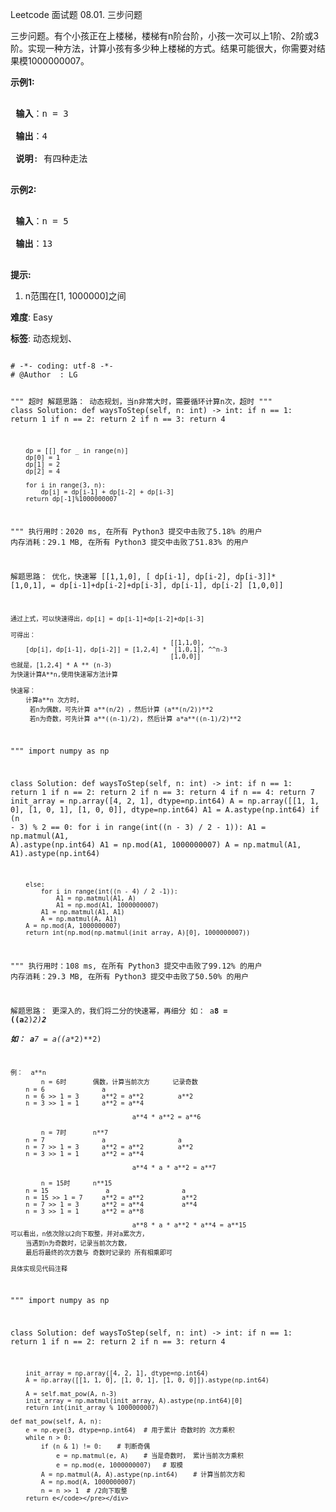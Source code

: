 Leetcode 面试题 08.01. 三步问题
<p>三步问题。有个小孩正在上楼梯，楼梯有n阶台阶，小孩一次可以上1阶、2阶或3阶。实现一种方法，计算小孩有多少种上楼梯的方式。结果可能很大，你需要对结果模1000000007。</p>


<p> <strong>示例1:</strong></p>



<pre>

<strong> 输入</strong>：n = 3 

<strong> 输出</strong>：4

<strong> 说明</strong>: 有四种走法

</pre>



<p> <strong>示例2:</strong></p>



<pre>

<strong> 输入</strong>：n = 5

<strong> 输出</strong>：13

</pre>



<p> <strong>提示:</strong></p>



<ol>

<li>n范围在[1, 1000000]之间</li>

</ol>





 **难度**: Easy



 **标签**: 动态规划、 





<div class="hcb_wrap">
<pre class="prism undefined-numbers lang-python" data-lang="Python"><code>
# -*- coding: utf-8 -*-
# @Author  : LG

"""
超时
解题思路：
    动态规划，当n非常大时，需要循环计算n次，超时
"""
class Solution:
    def waysToStep(self, n: int) -> int:
        if n == 1:
            return 1
        if n == 2:
            return 2
        if n == 3:
            return 4

        dp = [[] for _ in range(n)]
        dp[0] = 1
        dp[1] = 2
        dp[2] = 4

        for i in range(3, n):
            dp[i] = dp[i-1] + dp[i-2] + dp[i-3]
        return dp[-1]%1000000007

"""
执行用时：2020 ms, 在所有 Python3 提交中击败了5.18% 的用户
内存消耗：29.1 MB, 在所有 Python3 提交中击败了51.83% 的用户


解题思路：
    优化，快速幂
                                  [[1,1,0],
    [ dp[i-1], dp[i-2], dp[i-3]]*  [1,0,1],  = dp[i-1]+dp[i-2]+dp[i-3], dp[i-1], dp[i-2]
                                   [1,0,0]]
    
    通过上式，可以快速得出，dp[i] = dp[i-1]+dp[i-2]+dp[i-3]
    
    可得出：
                                              [[1,1,0],
        [dp[i], dp[i-1], dp[i-2]] = [1,2,4] *  [1,0,1], ^^n-3
                                              [1,0,0]]
    也就是，[1,2,4] * A ** (n-3)
    为快速计算A**n,使用快速幂方法计算
    
    快速幂：
        计算a**n 次方时，
         若n为偶数，可先计算 a**(n/2) ，然后计算 (a**(n/2))**2
         若n为奇数，可先计算 a**((n-1)/2), 然后计算 a*a**((n-1)/2)**2  
         
"""
import numpy as np

class Solution:
    def waysToStep(self, n: int) -> int:
        if n == 1:
            return 1
        if n == 2:
            return 2
        if n == 3:
            return 4
        if n == 4:
            return 7
        init_array = np.array([4, 2, 1], dtype=np.int64)
        A = np.array([[1, 1, 0], [1, 0, 1], [1, 0, 0]], dtype=np.int64)
        A1 = A.astype(np.int64)
        if (n - 3) % 2 == 0:
            for i in range(int((n - 3) / 2 - 1)):
                A1 = np.matmul(A1, A).astype(np.int64)
                A1 = np.mod(A1, 1000000007)
            A = np.matmul(A1, A1).astype(np.int64)

        else:
            for i in range(int((n - 4) / 2 -1)):
                A1 = np.matmul(A1, A)
                A1 = np.mod(A1, 1000000007)
            A1 = np.matmul(A1, A1)
            A = np.matmul(A, A1)
        A = np.mod(A, 1000000007)
        return int(np.mod(np.matmul(init_array, A)[0], 1000000007))

"""
执行用时：108 ms, 在所有 Python3 提交中击败了99.12% 的用户
内存消耗：29.3 MB, 在所有 Python3 提交中击败了50.50% 的用户
    
解题思路：
    更深入的，我们将二分的快速幂，再细分
    如：  a**8 = ((a**2)**2)**2      
    如：  a**7 = a*((a**2)**2)
    
    例：  a**n
            n = 6时       偶数，计算当前次方      记录奇数
        n = 6               a                 
        n = 6 >> 1 = 3      a**2 = a**2         a**2   
        n = 3 >> 1 = 1      a**2 = a**4 
        
                                    a**4 * a**2 = a**6
        
            n = 7时       n**7 
        n = 7               a                   a
        n = 7 >> 1 = 3      a**2 = a**2         a**2
        n = 3 >> 1 = 1      a**2 = a**4         
        
                                    a**4 * a * a**2 = a**7
                                    
            n = 15时      n**15      
        n = 15               a                   a
        n = 15 >> 1 = 7     a**2 = a**2          a**2
        n = 7 >> 1 = 3      a**2 = a**4          a**4
        n = 3 >> 1 = 1      a**2 = a**8          
        
                                    a**8 * a * a**2 * a**4 = a**15 
    可以看出，n依次除以2向下取整，并对a累次方，
        当遇到n为奇数时，记录当前次方数，
        最后将最终的次方数与 奇数时记录的 所有相乘即可
    
    具体实现见代码注释
"""
import numpy as np

class Solution:
    def waysToStep(self, n: int) -> int:
        if n == 1:
            return 1
        if n == 2:
            return 2
        if n == 3:
            return 4

        init_array = np.array([4, 2, 1], dtype=np.int64)
        A = np.array([[1, 1, 0], [1, 0, 1], [1, 0, 0]]).astype(np.int64)

        A = self.mat_pow(A, n-3)
        init_array = np.matmul(init_array, A).astype(np.int64)[0]
        return int(init_array % 1000000007)

    def mat_pow(self, A, n):
        e = np.eye(3, dtype=np.int64)  # 用于累计 奇数时的 次方乘积
        while n > 0:
            if (n & 1) != 0:    # 判断奇偶
                e = np.matmul(e, A)    # 当是奇数时， 累计当前次方乘积
                e = np.mod(e, 1000000007)   # 取模
            A = np.matmul(A, A).astype(np.int64)    # 计算当前次方和
            A = np.mod(A, 1000000007)
            n = n >> 1  # /2向下取整
        return e</code></pre></div>

